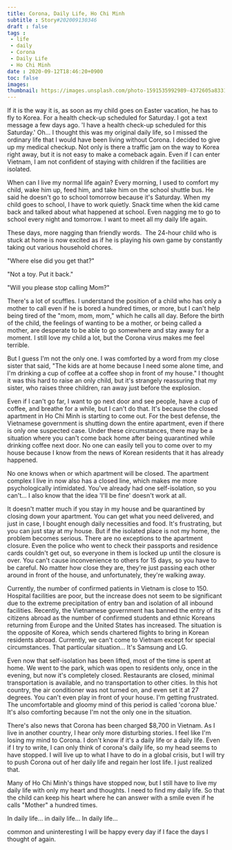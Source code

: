 ```yaml
---
title: Corona, Daily Life, Ho Chi Minh
subtitle : Story#202009130346
draft : false
tags :
 - life
 - daily
 - Corona
 - Daily Life
 - Ho Chi Minh
date : 2020-09-12T18:46:20+0900
toc: false
images: 
thumbnail: https://images.unsplash.com/photo-1591535992989-4372605a8331?ixlib=rb-1.2.1&q=80&fm=jpg&crop=entropy&cs=tinysrgb&w=1080&fit=max&ixid=eyJhcHBfaWQiOjE1NTU0OX0
---
```


If it is the way it is, as soon as my child goes on Easter vacation, he has to fly to Korea. For a health check-up scheduled for Saturday. I got a text message a few days ago. 'I have a health check-up scheduled for this Saturday.' Oh... I thought this was my original daily life, so I missed the ordinary life that I would have been living without Corona. I decided to give up my medical checkup. Not only is there a traffic jam on the way to Korea right away, but it is not easy to make a comeback again. Even if I can enter Vietnam, I am not confident of staying with children if the facilities are isolated.  

When can I live my normal life again? Every morning, I used to comfort my child, wake him up, feed him, and take him on the school shuttle bus. He said he doesn't go to school tomorrow because it's Saturday. When my child goes to school, I have to work quietly. Snack time when the kid came back and talked about what happened at school. Even nagging me to go to school every night and tomorrow. I want to meet all my daily life again.  

These days, more nagging than friendly words.  The 24-hour child who is stuck at home is now excited as if he is playing his own game by constantly taking out various household chores.  

"Where else did you get that?"  

"Not a toy. Put it back."  

"Will you please stop calling Mom?"  

There's a lot of scuffles. I understand the position of a child who has only a mother to call even if he is bored a hundred times, or more, but I can't help being tired of the "mom, mom, mom," which he calls all day. Before the birth of the child, the feelings of wanting to be a mother, or being called a mother, are desperate to be able to go somewhere and stay away for a moment. I still love my child a lot, but the Corona virus makes me feel terrible.  

But I guess I'm not the only one. I was comforted by a word from my close sister that said, "The kids are at home because I need some alone time, and I'm drinking a cup of coffee at a coffee shop in front of my house." I thought it was this hard to raise an only child, but it's strangely reassuring that my sister, who raises three children, ran away just before the explosion.  

Even if I can't go far, I want to go next door and see people, have a cup of coffee, and breathe for a while, but I can't do that. It's because the closed apartment in Ho Chi Minh is starting to come out. For the best defense, the Vietnamese government is shutting down the entire apartment, even if there is only one suspected case. Under these circumstances, there may be a situation where you can't come back home after being quarantined while drinking coffee next door. No one can easily tell you to come over to my house because I know from the news of Korean residents that it has already happened.  

No one knows when or which apartment will be closed. The apartment complex I live in now also has a closed line, which makes me more psychologically intimidated. You've already had one self-isolation, so you can't... I also know that the idea 'I'll be fine' doesn't work at all.  

It doesn't matter much if you stay in my house and be quarantined by closing down your apartment. You can get what you need delivered, and just in case, I bought enough daily necessities and food. It's frustrating, but you can just stay at my house. But if the isolated place is not my home, the problem becomes serious. There are no exceptions to the apartment closure. Even the police who went to check their passports and residence cards couldn't get out, so everyone in them is locked up until the closure is over. You can't cause inconvenience to others for 15 days, so you have to be careful. No matter how close they are, they're just passing each other around in front of the house, and unfortunately, they're walking away.  

Currently, the number of confirmed patients in Vietnam is close to 150. Hospital facilities are poor, but the increase does not seem to be significant due to the extreme precipitation of entry ban and isolation of all inbound facilities. Recently, the Vietnamese government has banned the entry of its citizens abroad as the number of confirmed students and ethnic Koreans returning from Europe and the United States has increased. The situation is the opposite of Korea, which sends chartered flights to bring in Korean residents abroad. Currently, we can't come to Vietnam except for special circumstances. That particular situation... It's Samsung and LG.  

Even now that self-isolation has been lifted, most of the time is spent at home. We went to the park, which was open to residents only, once in the evening, but now it's completely closed. Restaurants are closed, minimal transportation is available, and no transportation to other cities. In this hot country, the air conditioner was not turned on, and even set it at 27 degrees. You can't even play in front of your house. I'm getting frustrated. The uncomfortable and gloomy mind of this period is called 'corona blue.' It's also comforting because I'm not the only one in the situation.  

There's also news that Corona has been charged $8,700 in Vietnam. As I live in another country, I hear only more disturbing stories. I feel like I'm losing my mind to Corona. I don't know if it's a daily life or a daily life. Even if I try to write, I can only think of corona's daily life, so my head seems to have stopped. I will live up to what I have to do in a global crisis, but I will try to push Corona out of her daily life and regain her lost life. I just realized that.  

Many of Ho Chi Minh's things have stopped now, but I still have to live my daily life with only my heart and thoughts. I need to find my daily life. So that the child can keep his heart where he can answer with a smile even if he calls "Mother" a hundred times.  

In daily life... in daily life... In daily life...  

common and uninteresting I will be happy every day if I face the days I thought of again.  

